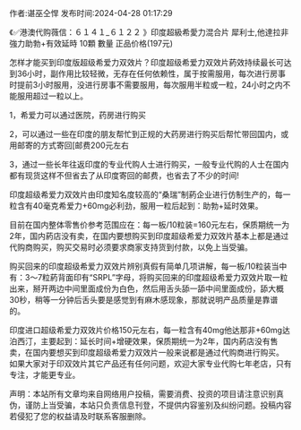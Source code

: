<p>作者:谌巫仝悍 发布时间:2024-04-28 01:17:29</p>
<p>《✅港澳代购薇信：６１４１_６１２２ 》印度超級希愛力混合片 犀利士,他達拉非 強力助勃+有效延時 10顆 數量 正品价格(197元) </p>
									<p>怎样才能买到印度版超级希爱力双效片？印度超级希爱力双效片葯效持续最长可达到36小时，副作用比较轻微，无存在任何依赖性，属于按需服用，每次进行房事时提前3小时服用，没进行房事不需要服用，每次服用半粒或一粒，24小时之内不能服用超过一粒以上。</p><p>1，希爱力可以通过医院，药房进行购买</p><p>2，可以通过一些在印度的朋友帮忙到正规的大药房进行购买后帮忙带回国内，或用邮寄的方式寄回[邮费200元左右</p><p>3，通过一些长年往返印度的专业代购人士进行购买，一般专业代购的人士在国内都有现货这样不但省去了从印度寄回的邮费，也省去了不少的时间!</p><p></p><p>印度超级希爱力双效片由印度知名度较高的“桑瑞”制葯企业进行仿制生产的，每一粒含有40毫克希爱力+60mg必利劲，服用一粒后起到：助勃+延时效果。</p><p>目前在国内整体零售价参考范围应在：每一板/10粒装=160元左右，保质期统一为2年，国内葯店没有卖，在国内要想购买到印度超级希爱力双效片基本上都是通过代购商购买，购买交易时必须要求商家支持货到付款，以免上当受骗。</p><p>购买回来的印度超级希爱力双效片辨别真假有简单几项讲解，每一板/10粒装当中有：3～7粒葯背面印有“SRPL”字母，将购买回来的印度超级希爱力双效片取一粒出来，掰开两边中间里面成份为白色，然后用舌头舔一舔中间里面成份，舔大概30秒，稍等一分钟后舌头要是感觉到有麻木感现象，那就说明产品质量是靠谱的。</p><p>印度进口超级希爱力双效片价格150元左右，每一粒含有40mg他达那非+60mg达泊西汀，主要起到：延长时间+增硬效果，保质期统一为2年，国内葯店没有售卖，在国内要想买到印度超级希爱力双效片一般来说都是通过代购商进行购买。 如果大家对于印双效片其它产品还有任何问题，欢迎大家专业代购七年老店，只有专注，才能更专业。</p>				声明：本站所有文章均来自网络用户投稿，需要消费、投资的项目请注意识别真伪，谨防上当受骗，本站只负责信息刊登，不提供内容鉴别及纠纷问题。投稿内容若侵犯了您的权益请及时联系客服删除。				
